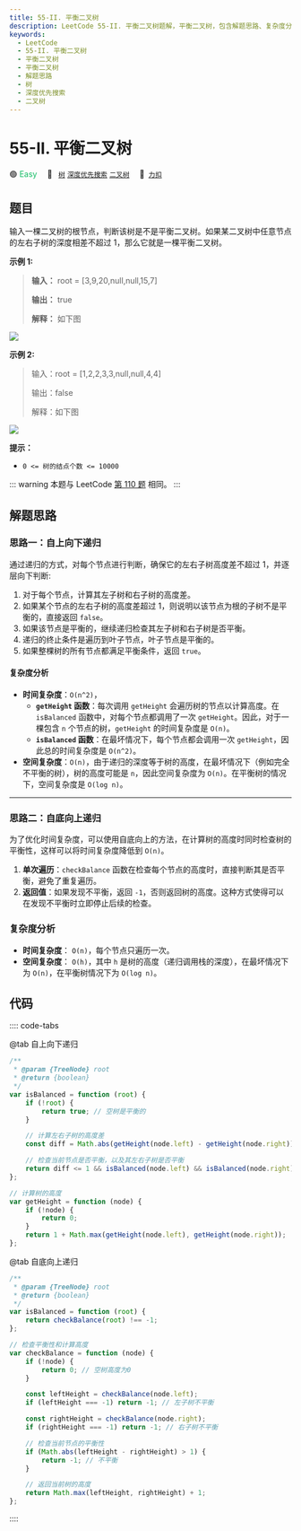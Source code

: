 ```yaml
---
title: 55-II. 平衡二叉树
description: LeetCode 55-II. 平衡二叉树题解，平衡二叉树，包含解题思路、复杂度分析以及完整的 JavaScript 代码实现。
keywords:
  - LeetCode
  - 55-II. 平衡二叉树
  - 平衡二叉树
  - 平衡二叉树
  - 解题思路
  - 树
  - 深度优先搜索
  - 二叉树
---
```


# 55-II. 平衡二叉树

🟢 <font color=#15bd66>Easy</font>&emsp; 🔖&ensp; [`树`](/tag/tree.md) [`深度优先搜索`](/tag/depth-first-search.md) [`二叉树`](/tag/binary-tree.md)&emsp; 🔗&ensp;[`力扣`](https://leetcode.cn/problems/ping-heng-er-cha-shu-lcof)

## 题目

输入一棵二叉树的根节点，判断该树是不是平衡二叉树。如果某二叉树中任意节点的左右子树的深度相差不超过 1，那么它就是一棵平衡二叉树。

**示例 1:**

> **输入：** root = [3,9,20,null,null,15,7]
>
> **输出：** true
>
> **解释：** 如下图

![](https://pic.leetcode.cn/1695102431-vbmWJn-image.png)

**示例 2:**

> 输入：root = [1,2,2,3,3,null,null,4,4]
>
> 输出：false
>
> 解释：如下图

![](https://pic.leetcode.cn/1695102434-WlaxCo-image.png)

**提示：**

- `0 <= 树的结点个数 <= 10000`

::: warning
本题与 LeetCode [第 110 题](../problem/0110.md) 相同。
:::

## 解题思路

### 思路一：自上向下递归

通过递归的方式，对每个节点进行判断，确保它的左右子树高度差不超过 1，并逐层向下判断:

1. 对于每个节点，计算其左子树和右子树的高度差。
2. 如果某个节点的左右子树的高度差超过 1，则说明以该节点为根的子树不是平衡的，直接返回 `false`。
3. 如果该节点是平衡的，继续递归检查其左子树和右子树是否平衡。
4. 递归的终止条件是遍历到叶子节点，叶子节点是平衡的。
5. 如果整棵树的所有节点都满足平衡条件，返回 `true`。

#### 复杂度分析

- **时间复杂度**：`O(n^2)`，
  - **`getHeight` 函数**：每次调用 `getHeight` 会遍历树的节点以计算高度。在 `isBalanced` 函数中，对每个节点都调用了一次 `getHeight`。因此，对于一棵包含 `n` 个节点的树，`getHeight` 的时间复杂度是 `O(n)`。
  - **`isBalanced` 函数**：在最坏情况下，每个节点都会调用一次 `getHeight`，因此总的时间复杂度是 `O(n^2)`。
- **空间复杂度**：`O(n)`，由于递归的深度等于树的高度，在最坏情况下（例如完全不平衡的树），树的高度可能是 `n`，因此空间复杂度为 `O(n)`。在平衡树的情况下，空间复杂度是 `O(log n)`。

---

### 思路二：自底向上递归

为了优化时间复杂度，可以使用自底向上的方法，在计算树的高度时同时检查树的平衡性，这样可以将时间复杂度降低到 `O(n)`。

1. **单次遍历**：`checkBalance` 函数在检查每个节点的高度时，直接判断其是否平衡，避免了重复遍历。
2. **返回值**：如果发现不平衡，返回 `-1`，否则返回树的高度。这种方式使得可以在发现不平衡时立即停止后续的检查。

### 复杂度分析

- **时间复杂度**： `O(n)`，每个节点只遍历一次。
- **空间复杂度**： `O(h)`，其中 `h` 是树的高度（递归调用栈的深度），在最坏情况下为 `O(n)`，在平衡树情况下为 `O(log n)`。

## 代码

:::: code-tabs

@tab 自上向下递归

```javascript
/**
 * @param {TreeNode} root
 * @return {boolean}
 */
var isBalanced = function (root) {
	if (!root) {
		return true; // 空树是平衡的
	}

	// 计算左右子树的高度差
	const diff = Math.abs(getHeight(node.left) - getHeight(node.right));

	// 检查当前节点是否平衡，以及其左右子树是否平衡
	return diff <= 1 && isBalanced(node.left) && isBalanced(node.right);
};

// 计算树的高度
var getHeight = function (node) {
	if (!node) {
		return 0;
	}
	return 1 + Math.max(getHeight(node.left), getHeight(node.right));
};
```

@tab 自底向上递归

```javascript
/**
 * @param {TreeNode} root
 * @return {boolean}
 */
var isBalanced = function (root) {
	return checkBalance(root) !== -1;
};

// 检查平衡性和计算高度
var checkBalance = function (node) {
	if (!node) {
		return 0; // 空树高度为0
	}

	const leftHeight = checkBalance(node.left);
	if (leftHeight === -1) return -1; // 左子树不平衡

	const rightHeight = checkBalance(node.right);
	if (rightHeight === -1) return -1; // 右子树不平衡

	// 检查当前节点的平衡性
	if (Math.abs(leftHeight - rightHeight) > 1) {
		return -1; // 不平衡
	}

	// 返回当前树的高度
	return Math.max(leftHeight, rightHeight) + 1;
};
```

::::
